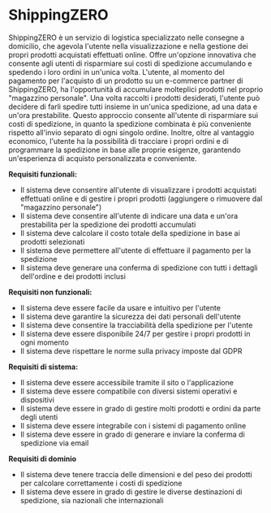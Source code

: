 # ShippingZERO

ShippingZERO è un servizio di logistica specializzato nelle consegne a domicilio, che agevola l'utente nella visualizzazione e nella gestione dei propri prodotti acquistati effettuati online. Offre un'opzione innovativa che consente agli utenti di risparmiare sui costi di spedizione accumulando e spedendo i loro ordini in un'unica volta.
L'utente, al momento del pagamento per l'acquisto di un prodotto su un e-commerce partner di ShippingZERO, ha l'opportunità di accumulare molteplici prodotti nel proprio "magazzino personale". Una volta raccolti i prodotti desiderati, l'utente può decidere di farli spedire tutti insieme in un'unica spedizione, ad una data e un'ora prestabilite. Questo approccio consente all'utente di risparmiare sui costi di spedizione, in quanto la spedizione combinata è più conveniente rispetto all'invio separato di ogni singolo ordine.
Inoltre, oltre al vantaggio economico, l'utente ha la possibilità di tracciare i propri ordini e di programmare la spedizione in base alle proprie esigenze, garantendo un'esperienza di acquisto personalizzata e conveniente.

**Requisiti funzionali:**
- Il sistema deve consentire all'utente di visualizzare i prodotti acquistati effettuati online e di gestire i propri prodotti (aggiungere o rimuovere dal "magazzino personale")
- Il sistema deve consentire all'utente di indicare una data e un'ora prestabilita per la spedizione dei prodotti accumulati
- Il sistema deve calcolare il costo totale della spedizione in base ai prodotti selezionati
- Il sistema deve permettere all'utente di effettuare il pagamento per la spedizione
- Il sistema deve generare una conferma di spedizione con tutti i dettagli dell'ordine e dei prodotti inclusi

**Requisiti non funzionali:**
- Il sistema deve essere facile da usare e intuitivo per l'utente
- Il sistema deve garantire la sicurezza dei dati personali dell'utente
- Il sistema deve consentire la tracciabilità della spedizione per l'utente
- Il sistema deve essere disponibile 24/7 per gestire i propri prodotti in ogni momento
- Il sistema deve rispettare le norme sulla privacy imposte dal GDPR

**Requisiti di sistema:**
- Il sistema deve essere accessibile tramite il sito o l'applicazione
- Il sistema deve essere compatibile con diversi sistemi operativi e dispositivi
- Il sistema deve essere in grado di gestire molti prodotti e ordini da parte degli utenti
- Il sistema deve essere integrabile con i sistemi di pagamento online
- Il sistema deve essere in grado di generare e inviare la conferma di spedizione via email

**Requisiti di dominio**
- Il sistema deve tenere traccia delle dimensioni e del peso dei prodotti per calcolare correttamente i costi di spedizione
- Il sistema deve essere in grado di gestire le diverse destinazioni di spedizione, sia nazionali che internazionali
